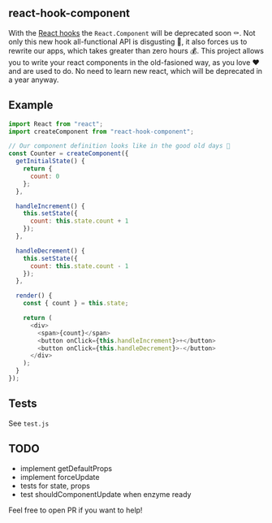 ## react-hook-component

With the [React hooks](https://reactjs.org/docs/hooks-intro.html) the `React.Component` will be deprecated soon ⚰️.
Not only this new hook all-functional API is disgusting 🤢, it also forces us to rewrite our apps, which takes greater than zero hours 💰. This project allows you to write your react components in the old-fasioned way, as you love ❤️ and are used to do. No need to learn new react, which will be deprecated in a year anyway.

## Example

```js
import React from "react";
import createComponent from "react-hook-component";

// Our component definition looks like in the good old days 🤩
const Counter = createComponent({
  getInitialState() {
    return {
      count: 0
    };
  },

  handleIncrement() {
    this.setState({
      count: this.state.count + 1
    });
  },

  handleDecrement() {
    this.setState({
      count: this.state.count - 1
    });
  },

  render() {
    const { count } = this.state;

    return (
      <div>
        <span>{count}</span>
        <button onClick={this.handleIncrement}>+</button>
        <button onClick={this.handleDecrement}>-</button>
      </div>
    );
  }
});
```

## Tests

See `test.js`

## TODO

- implement getDefaultProps
- implement forceUpdate
- tests for state, props
- test shouldComponentUpdate when enzyme ready

Feel free to open PR if you want to help!
